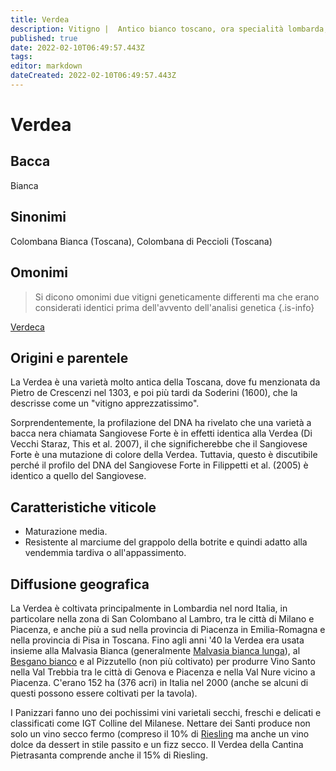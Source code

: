 ```yaml
---
title: Verdea
description: Vitigno |  Antico bianco toscano, ora specialità lombarda, vinificato in diversi stili.
published: true
date: 2022-02-10T06:49:57.443Z
tags: 
editor: markdown
dateCreated: 2022-02-10T06:49:57.443Z
---
```


# Verdea

## Bacca
Bianca

## Sinonimi

Colombana Bianca (Toscana), Colombana di Peccioli (Toscana)

## Omonimi
> Si dicono omonimi due vitigni geneticamente differenti ma che erano considerati identici prima dell'avvento dell'analisi genetica
{.is-info}

[Verdeca](/vitigni/Italia/verdeca)

## Origini e parentele
La Verdea è una varietà molto antica della Toscana, dove fu menzionata da Pietro de Crescenzi nel 1303, e poi più tardi da Soderini (1600), che la descrisse come un "vitigno apprezzatissimo".

Sorprendentemente, la profilazione del DNA ha rivelato che una varietà a bacca nera chiamata Sangiovese Forte è in effetti identica alla Verdea (Di Vecchi Staraz, This et al. 2007), il che significherebbe che il Sangiovese Forte è una mutazione di colore della Verdea. Tuttavia, questo è discutibile perché il profilo del DNA del Sangiovese Forte in Filippetti et al. (2005) è identico a quello del Sangiovese.

## Caratteristiche viticole

- Maturazione media. 
- Resistente al marciume del grappolo della botrite e quindi adatto alla vendemmia tardiva o all'appassimento.

## Diffusione geografica

La Verdea è coltivata principalmente in Lombardia nel nord Italia, in particolare nella zona di San Colombano al Lambro, tra le città di Milano e Piacenza, e anche più a sud nella provincia di Piacenza in Emilia-Romagna e nella provincia di Pisa in Toscana. Fino agli anni '40 la Verdea era usata insieme alla Malvasia Bianca (generalmente [Malvasia bianca lunga](/vitigni/Italia/malvasia-bianca-lunga)), al [Besgano bianco](/vitigni/Italia/besgano-bianco) e al Pizzutello (non più coltivato) per produrre Vino Santo nella Val Trebbia tra le città di Genova e Piacenza e nella Val Nure vicino a Piacenza. C'erano 152 ha (376 acri) in Italia nel 2000 (anche se alcuni di questi possono essere coltivati per la tavola).

I Panizzari fanno uno dei pochissimi vini varietali secchi, freschi e delicati e classificati come IGT Colline del Milanese. Nettare dei Santi produce non solo un vino secco fermo (compreso il 10% di [Riesling](/vitigni/Germania/riesling) ma anche un vino dolce da dessert in stile passito e un fizz secco. Il Verdea della Cantina Pietrasanta comprende anche il 15% di Riesling.



